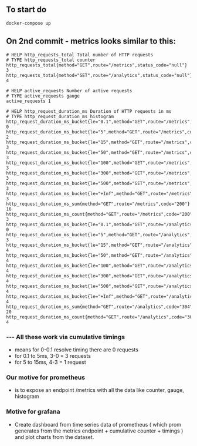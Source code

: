 
## To start do 
``` 
docker-compose up
```


## On 2nd commit - metrics looks similar to this:

```
# HELP http_requests_total Total number of HTTP requests
# TYPE http_requests_total counter
http_requests_total{method="GET",route="/metrics",status_code="null"} 3
http_requests_total{method="GET",route="/analytics",status_code="null"} 4

# HELP active_requests Number of active requests
# TYPE active_requests gauge
active_requests 1

# HELP http_request_duration_ms Duration of HTTP requests in ms
# TYPE http_request_duration_ms histogram
http_request_duration_ms_bucket{le="0.1",method="GET",route="/metrics",code="200"} 0
http_request_duration_ms_bucket{le="5",method="GET",route="/metrics",code="200"} 2
http_request_duration_ms_bucket{le="15",method="GET",route="/metrics",code="200"} 3
http_request_duration_ms_bucket{le="50",method="GET",route="/metrics",code="200"} 3
http_request_duration_ms_bucket{le="100",method="GET",route="/metrics",code="200"} 3
http_request_duration_ms_bucket{le="300",method="GET",route="/metrics",code="200"} 3
http_request_duration_ms_bucket{le="500",method="GET",route="/metrics",code="200"} 3
http_request_duration_ms_bucket{le="+Inf",method="GET",route="/metrics",code="200"} 3
http_request_duration_ms_sum{method="GET",route="/metrics",code="200"} 16
http_request_duration_ms_count{method="GET",route="/metrics",code="200"} 3
http_request_duration_ms_bucket{le="0.1",method="GET",route="/analytics",code="304"} 0
http_request_duration_ms_bucket{le="5",method="GET",route="/analytics",code="304"} 3
http_request_duration_ms_bucket{le="15",method="GET",route="/analytics",code="304"} 4
http_request_duration_ms_bucket{le="50",method="GET",route="/analytics",code="304"} 4
http_request_duration_ms_bucket{le="100",method="GET",route="/analytics",code="304"} 4
http_request_duration_ms_bucket{le="300",method="GET",route="/analytics",code="304"} 4
http_request_duration_ms_bucket{le="500",method="GET",route="/analytics",code="304"} 4
http_request_duration_ms_bucket{le="+Inf",method="GET",route="/analytics",code="304"} 4
http_request_duration_ms_sum{method="GET",route="/analytics",code="304"} 20
http_request_duration_ms_count{method="GET",route="/analytics",code="304"} 4
```

### --- All these work via cumulative timings 
- means for 0-0.1 resolve timing there are 0 requests
- for 0.1 to 5ms, 3-0 = 3 requests
- for 5 to 15ms, 4-3 = 1 request

### Our motive for prometheus 
- is to expose an endpoint /metrics with all the data like counter, gauge, histogram

### Motive for grafana
- Create dashboard from time series data of prometheus ( which prom generates from the metrics endpoint + cumulative counter + timings ) and plot charts from the dataset.
